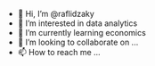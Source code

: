 - 👋 Hi, I’m @raflidzaky
- 👀 I’m interested in data analytics
- 🌱 I’m currently learning economics
- 💞️ I’m looking to collaborate on ...
- 📫 How to reach me ...

<!---
raflidzaky/raflidzaky is a ✨ special ✨ repository because its `README.md` (this file) appears on your GitHub profile.
You can click the Preview link to take a look at your changes.
--->
